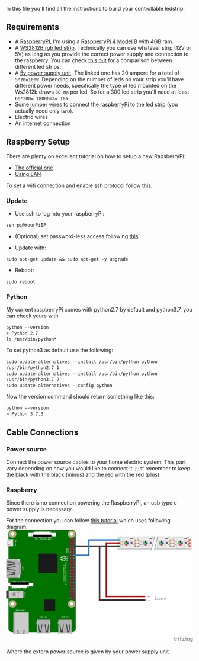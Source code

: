 In this file you'll find all the instructions to build your controllable ledstrip.

## Requirements
- A [RaspberryPI](https://www.raspberrypi.org/products/), I'm using a  [RaspberryPi 4 Model B](https://www.raspberrypi.org/products/raspberry-pi-4-model-b/) with 4GB ram.
- A [WS2812B rgb led strip](https://www.amazon.com/BTF-LIGHTING-Flexible-Individually-Addressable-Non-waterproof/dp/B01CDTEJBG/ref=sr_1_5?dchild=1&keywords=WS2812B&qid=1596873360&sr=8-5).
 Technically you can use whatever strip (12V or 5V) as long as you provide the correct power supply and connection to the raspberry.  You can check [this out](http://www.thesmarthomehookup.com/the-complete-guide-to-selecting-individually-addressable-led-strips/) 
 for a comparison between different led strips.
 - A [5v power supply unit](https://www.amazon.com/SHNITPWR-Converter-Adapter-Transformer-WS2812B/dp/B07TZNMD8K/ref=sr_1_4?crid=11R9A0XFBC2DY&dchild=1&keywords=5v+20a&qid=1596873532&sprefix=5v+%2Caps%2C262&sr=8-4). 
 The linked one has 20 ampere for a total of `5*20=100W`. Depending on the number of leds on your strip you'll have different power needs, 
 specifically the type of led mounted on the Ws2812b draws `60 ma` per led. So for a 300 led strip you'll need at least 
 `60*300= 18000ma= 18a`
 - Some [jumper wires](https://www.amazon.com/EDGELEC-Breadboard-Optional-Assorted-Multicolored/dp/B07GD2BWPY/ref=sr_1_3?dchild=1&keywords=jumper+wires&qid=1596873841&sr=8-3) to connect the raspberryPi to the led strip (you actually need only two).
 - Electric wires
 - An internet connection 
 
## Raspberry Setup
There are plenty on excellent tutorial on how to setup a new RapsberryPi:
- [The official one](https://projects.raspberrypi.org/en/projects/raspberry-pi-setting-up)
- [Using LAN](https://www.raspberrypi.org/documentation/configuration/wireless/wireless-cli.md)
 
To set a wifi connection and enable ssh protocol follow [this](https://desertbot.io/blog/headless-raspberry-pi-4-ssh-wifi-setup).

### Update
- Use ssh to log into your raspberryPi:
```shell script
ssh pi@YourPiIP
```
- (Optional) set password-less access following [this](https://linuxize.com/post/how-to-setup-passwordless-ssh-login/)

- Update with:
```shell script
sudo apt-get update && sudo apt-get -y upgrade
```

- Reboot:
```shell script
sudo reboot
```


### Python
My current raspberryPi comes with python2.7 by default and python3.7, you can check yours with 
```shell script
python --version 
> Python 2.7
ls /usr/bin/python*
```

To set python3 as default use the following:
```shell script
sudo update-alternatives --install /usr/bin/python python /usr/bin/python2.7 1
sudo update-alternatives --install /usr/bin/python python /usr/bin/python3.7 2
sudo update-alternatives --config python
```

Now the version command should return something like this:
```shell script
python --version 
> Python 3.7.3
```

## Cable Connections

### Power source
Connect the power source cables to your home electric system.
This part vary depending on how you would like to connect it, just remember to keep the black with the black (minus) and the red with the red (plus)

### Raspberry
Since there is no connection powering the RaspberryPi, an usb type c power supply is necessary.

For the connection you can follow [this tutorial](https://tutorials-raspberrypi.com/connect-control-raspberry-pi-ws2812-rgb-led-strips/)  which uses following diagram:
![diagram](../Resources/diagram.png)

Where the extern power source is given by your power supply unit.
